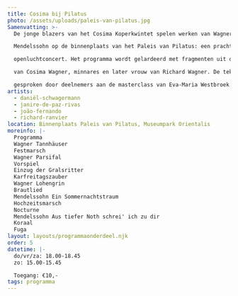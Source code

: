 ```yaml
---
title: Cosima bij Pilatus
photo: /assets/uploads/paleis-van-pilatus.jpg
Samenvatting: >-
  De jonge blazers van het Cosima Koperkwintet spelen werken van Wagner en

  Mendelssohn op de binnenplaats van het Paleis van Pilatus: een prachtige plek voor een

  openluchtconcert. Het programma wordt gelardeerd met fragmenten uit de dagboeken

  van Cosima Wagner, minnares en later vrouw van Richard Wagner. De teksten worden

  gesproken door deelnemers aan de masterclass van Eva-Maria Westbroek.
artists:
  - daniël-schwagermann
  - janire-de-paz-rivas
  - joão-fernando
  - richard-ranvier
location: Binnenplaats Paleis van Pilatus, Museumpark Orientalis
moreinfo: |-
  Programma
  Wagner Tannhäuser
  Festmarsch
  Wagner Parsifal
  Vorspiel
  Einzug der Gralsritter
  Karfreitagszauber
  Wagner Lohengrin
  Brautlied
  Mendelssohn Ein Sommernachtstraum
  Hochzeitsmarsch
  Nocturne
  Mendelssohn Aus tiefer Noth schrei' ich zu dir
  Koraal
  Fuga
layout: layouts/programmaonderdeel.njk
order: 5
datetime: |-
  do/vr/za: 18.00-18.45
  zo: 15.00-15.45

  Toegang: €10,-
tags: programma
---
```

